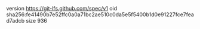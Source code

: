version https://git-lfs.github.com/spec/v1
oid sha256:fe41490b7e52ffc0a0a71bc2ae510c0da5e5f5400b1d0e91227fce7fead7adcb
size 936
